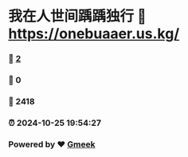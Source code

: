 # 我在人世间踽踽独行 :link: https://onebuaaer.us.kg/ 
### :page_facing_up: [2](https://onebuaaer.us.kg//tag.html) 
### :speech_balloon: 0 
### :hibiscus: 2418 
### :alarm_clock: 2024-10-25 19:54:27 
### Powered by :heart: [Gmeek](https://github.com/Meekdai/Gmeek)
